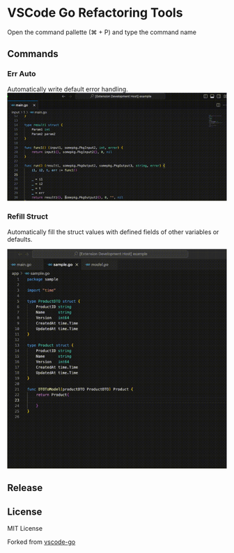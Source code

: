 # VSCode Go Refactoring Tools



Open the command pallette (⌘ + P) and type the command name

## Commands

### Err Auto

Automatically write default error handling.
![errauto1](media/errauto/1.gif)

### Refill Struct

Automatically fill the struct values with defined fields of other variables or defaults.

![refillstruct1](media/refillstruct/1.gif)

## Release

## License

MIT License

Forked from [vscode-go](https://github.com/golang/vscode-go)
